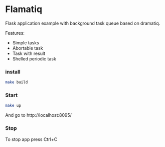 # Flamatiq

Flask application example with background task queue based on dramatiq.

Features:

- Simple tasks
- Abortable task
- Task with result
- Shelled periodic task

### install

```bash
make build
```

### Start

```bash
make up
```
And go to http://localhost:8095/

### Stop

To stop app press Ctrl+C
